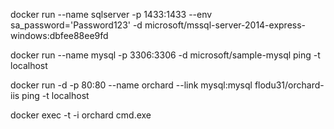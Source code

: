 docker run --name sqlserver -p 1433:1433 --env sa_password='Password123' -d microsoft/mssql-server-2014-express-windows:dbfee88ee9fd

docker run --name mysql -p 3306:3306 -d microsoft/sample-mysql ping -t localhost

docker run -d -p 80:80 --name orchard --link mysql:mysql flodu31/orchard-iis ping -t localhost

docker exec -t -i orchard cmd.exe
